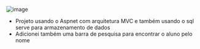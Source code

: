 ![image](https://github.com/GustavoArielRos/aluno-mvc-sql/assets/101509337/95de7f5b-61ad-48b3-86ac-0baa4eec51d0)


* Projeto usando o Aspnet com arquitetura MVC e também usando o sql serve para armazenamento de dados
* Adicionei também uma barra de pesquisa para encontrar o aluno pelo nome
